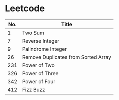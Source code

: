 # Leetcode

| No. | Title |
| ----- | ----- |
| 1 | Two Sum |
| 7 | Reverse Integer |
| 9 | Palindrome Integer |
| 26 | Remove Duplicates from Sorted Array |
| 231 | Power of Two |
| 326 | Power of Three |
| 342 | Power of Four |
| 412 | Fizz Buzz |
